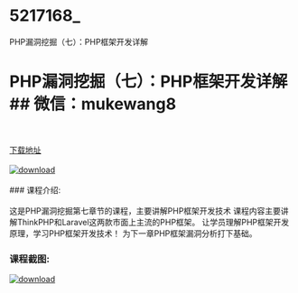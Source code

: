 # 5217168_
PHP漏洞挖掘（七）：PHP框架开发详解
# PHP漏洞挖掘（七）：PHP框架开发详解## 微信：mukewang8
<br/></br>[下载地址](http://www.36tz.cn/article/5217168 "下载地址")
<br/></br>[![download](http://36tz.cn/muke_img/2020_12_1-112-300x237.png "下载地址")](http://www.36tz.cn/article/5217168 "下载地址")
<br/></br>### 课程介绍:<br/></br>这是PHP漏洞挖掘第七章节的课程，主要讲解PHP框架开发技术
课程内容主要讲解ThinkPHP和Laravel这两款市面上主流的PHP框架。
让学员理解PHP框架开发原理，学习PHP框架开发技术！
为下一章PHP框架漏洞分析打下基础。

### 课程截图:
[![download](http://36tz.cn/muke_img/2020_12_2-102.png "下载地址")](http://www.36tz.cn/article/5217168 "下载地址")
